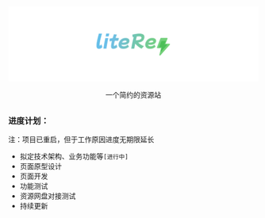[![Logo](assets/liteRes.svg)](https://github.com/Dr0ii/liteRes)

<p align="center">一个简约的资源站</p>

## 
### 进度计划：
注：项目已重启，但于工作原因进度无期限延长  
* 拟定技术架构、业务功能等`[进行中]`
* 页面原型设计
* 页面开发
* 功能测试
* 资源网盘对接测试
* 持续更新